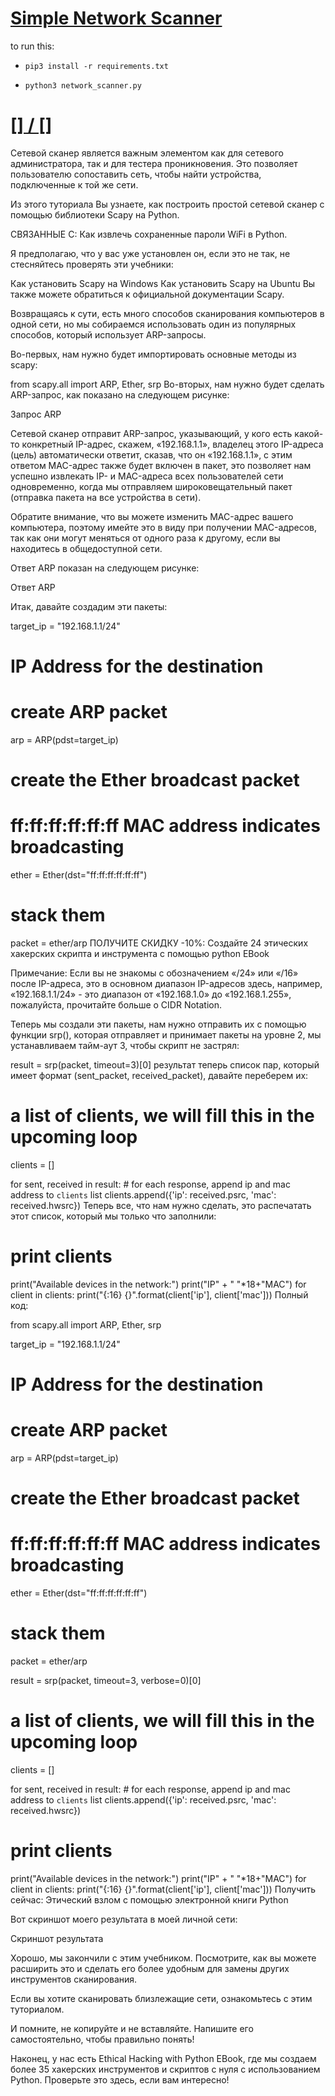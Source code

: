 # [Simple Network Scanner](https://www.thepythoncode.com/article/building-network-scanner-using-scapy)
to run this:
- `pip3 install -r requirements.txt`
- 
    ```
    python3 network_scanner.py
    ```
##
# [[] / []]()
Сетевой сканер является важным элементом как для сетевого администратора, так и для тестера проникновения. Это позволяет пользователю сопоставить сеть, чтобы найти устройства, подключенные к той же сети.

Из этого туториала Вы узнаете, как построить простой сетевой сканер с помощью библиотеки Scapy на Python.

СВЯЗАННЫЕ С: Как извлечь сохраненные пароли WiFi в Python.

Я предполагаю, что у вас уже установлен он, если это не так, не стесняйтесь проверять эти учебники:

Как установить Scapy на Windows
Как установить Scapy на Ubuntu
Вы также можете обратиться к официальной документации Scapy.

Возвращаясь к сути, есть много способов сканирования компьютеров в одной сети, но мы собираемся использовать один из популярных способов, который использует ARP-запросы.

Во-первых, нам нужно будет импортировать основные методы из scapy:

from scapy.all import ARP, Ether, srp
Во-вторых, нам нужно будет сделать ARP-запрос, как показано на следующем рисунке:

Запрос ARP

Сетевой сканер отправит ARP-запрос, указывающий, у кого есть какой-то конкретный IP-адрес, скажем, «192.168.1.1», владелец этого IP-адреса (цель) автоматически ответит, сказав, что он «192.168.1.1», с этим ответом MAC-адрес также будет включен в пакет, это позволяет нам успешно извлекать IP- и MAC-адреса всех пользователей сети одновременно, когда мы отправляем широковещательный пакет (отправка пакета на все устройства в сети).

Обратите внимание, что вы можете изменить MAC-адрес вашего компьютера, поэтому имейте это в виду при получении MAC-адресов, так как они могут меняться от одного раза к другому, если вы находитесь в общедоступной сети.

Ответ ARP показан на следующем рисунке:

Ответ ARP

Итак, давайте создадим эти пакеты:

target_ip = "192.168.1.1/24"
# IP Address for the destination
# create ARP packet
arp = ARP(pdst=target_ip)
# create the Ether broadcast packet
# ff:ff:ff:ff:ff:ff MAC address indicates broadcasting
ether = Ether(dst="ff:ff:ff:ff:ff:ff")
# stack them
packet = ether/arp
ПОЛУЧИТЕ СКИДКУ -10%: Создайте 24 этических хакерских скрипта и инструмента с помощью python EBook

Примечание: Если вы не знакомы с обозначением «/24» или «/16» после IP-адреса, это в основном диапазон IP-адресов здесь, например, «192.168.1.1/24» - это диапазон от «192.168.1.0» до «192.168.1.255», пожалуйста, прочитайте больше о CIDR Notation.

Теперь мы создали эти пакеты, нам нужно отправить их с помощью функции srp(), которая отправляет и принимает пакеты на уровне 2, мы устанавливаем тайм-аут 3, чтобы скрипт не застрял:

result = srp(packet, timeout=3)[0]
результат теперь список пар, который имеет формат (sent_packet, received_packet), давайте переберем их:

# a list of clients, we will fill this in the upcoming loop
clients = []

for sent, received in result:
    # for each response, append ip and mac address to `clients` list
    clients.append({'ip': received.psrc, 'mac': received.hwsrc})
Теперь все, что нам нужно сделать, это распечатать этот список, который мы только что заполнили:

# print clients
print("Available devices in the network:")
print("IP" + " "*18+"MAC")
for client in clients:
    print("{:16}    {}".format(client['ip'], client['mac']))
Полный код:

from scapy.all import ARP, Ether, srp

target_ip = "192.168.1.1/24"
# IP Address for the destination
# create ARP packet
arp = ARP(pdst=target_ip)
# create the Ether broadcast packet
# ff:ff:ff:ff:ff:ff MAC address indicates broadcasting
ether = Ether(dst="ff:ff:ff:ff:ff:ff")
# stack them
packet = ether/arp

result = srp(packet, timeout=3, verbose=0)[0]

# a list of clients, we will fill this in the upcoming loop
clients = []

for sent, received in result:
    # for each response, append ip and mac address to `clients` list
    clients.append({'ip': received.psrc, 'mac': received.hwsrc})

# print clients
print("Available devices in the network:")
print("IP" + " "*18+"MAC")
for client in clients:
    print("{:16}    {}".format(client['ip'], client['mac']))
Получить сейчас: Этический взлом с помощью электронной книги Python

Вот скриншот моего результата в моей личной сети:

Скриншот результата

Хорошо, мы закончили с этим учебником. Посмотрите, как вы можете расширить это и сделать его более удобным для замены других инструментов сканирования.

Если вы хотите сканировать близлежащие сети, ознакомьтесь с этим туториалом.

И помните, не копируйте и не вставляйте. Напишите его самостоятельно, чтобы правильно понять!

Наконец, у нас есть Ethical Hacking with Python EBook, где мы создаем более 35 хакерских инструментов и скриптов с нуля с использованием Python. Проверьте это здесь, если вам интересно!